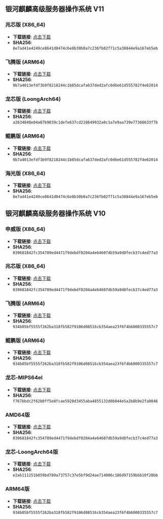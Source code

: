## 银河麒麟高级服务器操作系统 V11

### 兆芯版 (X86_64)
- **下载链接**: [点击下载](https://iso.kylinos.cn/web_pungi/download/cdn/kz4Ju6NbSg7DUA9mlf5M2rqZeBRat1vC/Kylin-Server-V11-2503-Release-General-20250715-X86_64.iso)
- **SHA256**: `8e7ad41e4249ce8641d0474c6e8b30b0a7c236fb02f71c5a38844e9a167eb5eb`

### 飞腾版 (ARM64)
- **下载链接**: [点击下载](https://iso.kylinos.cn/web_pungi/download/cdn/2r9DfSBgAkQu4atRG3zFdnIshlTbVCPo/Kylin-Server-V11-2503-Release-General-20250715-ARM64.iso)
- **SHA256**: `9b7a4013efdf3b9f8218244c1b85dcafa637ded2afc0d6e61d555782f4e62014`

### 龙芯版 (LoongArch64)
- **下载链接**: [点击下载](https://iso.kylinos.cn/web_pungi/download/cdn/HsNdCbacX6gEiS2UvTFf8uqQAkI0Ohyz/Kylin-Server-V11-2503-Release-General-20250715-LoongArch64.iso)
- **SHA256**: `a2634848e04a87b9039c1defe637cd218649932a0c1a7e9aa739e77360633f7b`

### 鲲鹏版 (ARM64)
- **下载链接**: [点击下载](https://iso.kylinos.cn/web_pungi/download/cdn/2r9DfSBgAkQu4atRG3zFdnIshlTbVCPo/Kylin-Server-V11-2503-Release-General-20250715-ARM64.iso)
- **SHA256**: `9b7a4013efdf3b9f8218244c1b85dcafa637ded2afc0d6e61d555782f4e62014`

### 海光版 (X86_64)
- **下载链接**: [点击下载](https://iso.kylinos.cn/web_pungi/download/cdn/kz4Ju6NbSg7DUA9mlf5M2rqZeBRat1vC/Kylin-Server-V11-2503-Release-General-20250715-X86_64.iso)
- **SHA256**: `8e7ad41e4249ce8641d0474c6e8b30b0a7c236fb02f71c5a38844e9a167eb5eb`

## 银河麒麟高级服务器操作系统 V10

### 申威版 (X86_64)
- **下载链接**: [点击下载](https://iso.kylinos.cn/web_pungi/download/cdn/bzhWCpanIXV2rtOU4jsdo1T59FGqvBPS/Kylin-Server-V10-SP3-2403-Release-20240426-X86_64.iso)
- **SHA256**: `039681842fc354789ed4471f9debdf0204a4e64607db59a9d8fecb37c4ed77a3`

### 兆芯版 (X86_64)
- **下载链接**: [点击下载](https://iso.kylinos.cn/web_pungi/download/cdn/bzhWCpanIXV2rtOU4jsdo1T59FGqvBPS/Kylin-Server-V10-SP3-2403-Release-20240426-X86_64.iso)
- **SHA256**: `039681842fc354789ed4471f9debdf0204a4e64607db59a9d8fecb37c4ed77a3`

### 飞腾版 (ARM64)
- **下载链接**: [点击下载](https://iso.kylinos.cn/web_pungi/download/cdn/fmUqRnOrxXzIM5wNAhbVpJyCYK26Gi4D/Kylin-Server-V10-SP3-2403-Release-20240426-ARM64.iso)
- **SHA256**: `934b05bf5555f262ba318fb582f9106d08516cb354aea23f6f4b6000335557c7`

### 鲲鹏版 (ARM64)
- **下载链接**: [点击下载](https://iso.kylinos.cn/web_pungi/download/cdn/fmUqRnOrxXzIM5wNAhbVpJyCYK26Gi4D/Kylin-Server-V10-SP3-2403-Release-20240426-ARM64.iso)
- **SHA256**: `934b05bf5555f262ba318fb582f9106d08516cb354aea23f6f4b6000335557c7`

### 龙芯-MIPS64el
- **下载链接**: [点击下载](https://iso.kylinos.cn/web_pungi/download/cdn/QXY34TutUVac9M0POfDCwhRIHm5vEkBn/Kylin-Server-V10-SP1-Release-Build18-20210809-MIPS64el.iso)
- **SHA256**: `f767bbdc2f62b0ff5e8fcae5928d3455aba4855132d0b844e5a2b8b9e2fa9046`

### AMD64版
- **下载链接**: [点击下载](https://iso.kylinos.cn/web_pungi/download/cdn/bzhWCpanIXV2rtOU4jsdo1T59FGqvBPS/Kylin-Server-V10-SP3-2403-Release-20240426-X86_64.iso)
- **SHA256**: `039681842fc354789ed4471f9debdf0204a4e64607db59a9d8fecb37c4ed77a3`

### 龙芯-LoongArch64版
- **下载链接**: [点击下载](https://iso.kylinos.cn/web_pungi/download/cdn/gXEaoZSIc1dhbn8vPqwLQstjlx23T50D/Kylin-Server-V10-SP3-2403-Release-20240426-LoongArch64.iso)
- **SHA256**: `e2ab111251b059bd780a73757c37e5bf9d24ae714006c186d97159bbb10f28bb`

### ARM64版
- **下载链接**: [点击下载](https://iso.kylinos.cn/web_pungi/download/cdn/fmUqRnOrxXzIM5wNAhbVpJyCYK26Gi4D/Kylin-Server-V10-SP3-2403-Release-20240426-ARM64.iso)
- **SHA256**: `934b05bf5555f262ba318fb582f9106d08516cb354aea23f6f4b6000335557c7`